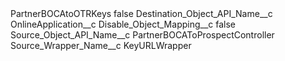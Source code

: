 <?xml version="1.0" encoding="UTF-8"?>
<CustomMetadata xmlns="http://soap.sforce.com/2006/04/metadata" xmlns:xsi="http://www.w3.org/2001/XMLSchema-instance" xmlns:xsd="http://www.w3.org/2001/XMLSchema">
    <label>PartnerBOCAtoOTRKeys</label>
    <protected>false</protected>
    <values>
        <field>Destination_Object_API_Name__c</field>
        <value xsi:type="xsd:string">OnlineApplication__c</value>
    </values>
    <values>
        <field>Disable_Object_Mapping__c</field>
        <value xsi:type="xsd:boolean">false</value>
    </values>
    <values>
        <field>Source_Object_API_Name__c</field>
        <value xsi:type="xsd:string">PartnerBOCAToProspectController</value>
    </values>
    <values>
        <field>Source_Wrapper_Name__c</field>
        <value xsi:type="xsd:string">KeyURLWrapper</value>
    </values>
</CustomMetadata>
